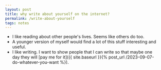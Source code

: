 ```yaml
---
layout: post
title: why write about yourself on the internet?
permalink: /write-about-yourself
tags: notes
---
```


<!--more-->
- I like reading about other people's lives. Seems like others do too.
- A younger version of myself would find a lot of this stuff interesting and useful.
- I like writing. I want to show people that I can write so that maybe one day they will [pay me for it]({{ site.baseurl }}{% post_url /2023-09-07-do-whatever-you-want %}).